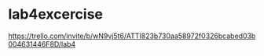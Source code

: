 # lab4excercise

https://trello.com/invite/b/wN9vj5t6/ATTI823b730aa58972f0326bcabed03b004631446F8D/lab4
